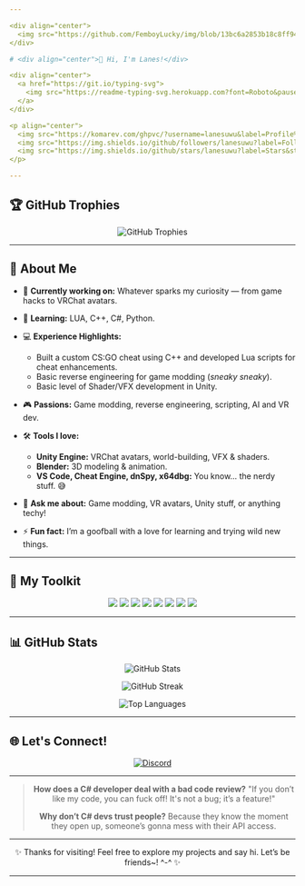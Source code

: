 ```yaml
---

<div align="center">
  <img src="https://github.com/FemboyLucky/img/blob/13bc6a2853b18c8ff9479def9ed38de48ce7dfe3/banner.png" width="720" height="300"/>
</div>

# <div align="center">👋 Hi, I'm Lanes!</div>

<div align="center">
  <a href="https://git.io/typing-svg">
    <img src="https://readme-typing-svg.herokuapp.com?font=Roboto&pause=1000&color=ADB3FF&center=true&width=435&lines=A+Curious+Self-Taught+Developer" alt="Typing SVG" />
  </a>
</div>

<p align="center">
  <img src="https://komarev.com/ghpvc/?username=lanesuwu&label=Profile%20views&color=ADB3FF&style=flat" alt="profile views" />
  <img src="https://img.shields.io/github/followers/lanesuwu?label=Followers&style=social" alt="followers" />
  <img src="https://img.shields.io/github/stars/lanesuwu?label=Stars&style=social" alt="stars" />
</p>

---
```


## 🏆 GitHub Trophies

<p align="center">
  <img src="https://github-profile-trophy.vercel.app/?username=lanesuwu&theme=nord&column=7&no-frame=true" alt="GitHub Trophies" />
</p>

---

## 🚀 About Me

* 🔭 **Currently working on:** Whatever sparks my curiosity — from game hacks to VRChat avatars.
* 🌱 **Learning:** LUA, C++, C#, Python.
* 💻 **Experience Highlights:**

  * Built a custom CS:GO cheat using C++ and developed Lua scripts for cheat enhancements.
  * Basic reverse engineering for game modding (*sneaky sneaky*).
  * Basic level of Shader/VFX development in Unity.
* 🎮 **Passions:** Game modding, reverse engineering, scripting, AI and VR dev.
* 🛠️ **Tools I love:**

  * **Unity Engine:** VRChat avatars, world-building, VFX & shaders.
  * **Blender:** 3D modeling & animation.
  * **VS Code, Cheat Engine, dnSpy, x64dbg:** You know… the nerdy stuff. 😅
* 💬 **Ask me about:** Game modding, VR avatars, Unity stuff, or anything techy!
* ⚡ **Fun fact:** I’m a goofball with a love for learning and trying wild new things.

---

## 🧰 My Toolkit

<p align="center">
  <img src="https://img.shields.io/badge/C%2B%2B-00599C?style=for-the-badge&logo=c%2B%2B&logoColor=white" />
  <img src="https://img.shields.io/badge/C%23-239120?style=for-the-badge&logo=c-sharp&logoColor=white" />
  <img src="https://img.shields.io/badge/Python-3776AB?style=for-the-badge&logo=python&logoColor=white" />
  <img src="https://img.shields.io/badge/Lua-2C2D72?style=for-the-badge&logo=lua&logoColor=white" />
  <img src="https://img.shields.io/badge/Unity-100000?style=for-the-badge&logo=unity&logoColor=white" />
  <img src="https://img.shields.io/badge/Blender-F5792A?style=for-the-badge&logo=blender&logoColor=white" />
  <img src="https://img.shields.io/badge/VRChat-000000?style=for-the-badge&logo=vrchat&logoColor=white" />
  <img src="https://img.shields.io/badge/Reverse_Engineering-red?style=for-the-badge&logo=binary&logoColor=white" />
</p>

---

## 📊 GitHub Stats

<p align="center">
  <img src="https://github-readme-stats.vercel.app/api?username=lanesuwu&show_icons=true&theme=tokyonight" alt="GitHub Stats" />
</p>

<p align="center">
  <img src="https://github-readme-streak-stats.herokuapp.com/?user=lanesuwu&theme=tokyonight" alt="GitHub Streak" />
</p>

<p align="center">
  <img src="https://github-readme-stats.vercel.app/api/top-langs/?username=lanesuwu&layout=compact&theme=tokyonight" alt="Top Languages" />
</p>

---

## 🌐 Let's Connect!

<p align="center">
  <a href="https://discord.com/channels/@me/1334276742554058883" target="_blank">
    <img src="https://img.shields.io/badge/Discord-7289DA?style=for-the-badge&logo=discord&logoColor=white" alt="Discord" />
  </a>
</p>

---

<div align="center">

> **How does a C# developer deal with a bad code review?**
> "If you don’t like my code, you can fuck off! It's not a bug; it’s a feature!"
>
> **Why don’t C# devs trust people?**
> Because they know the moment they open up, someone’s gonna mess with their API access.

</div>

---

<div align="center">
✨ Thanks for visiting! Feel free to explore my projects and say hi. Let’s be friends~! ^-^ ✨  
</div>

---

